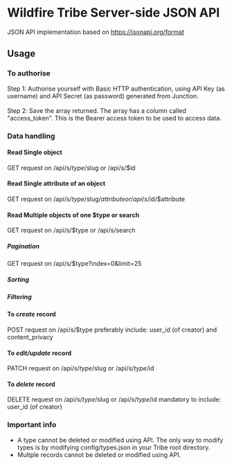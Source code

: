 # Wildfire Tribe Server-side JSON API
JSON API implementation based on https://jsonapi.org/format

## Usage

### To authorise
Step 1: Authorise yourself with Basic HTTP authentication, using API Key (as username) and API Secret (as password) generated from Junction.<br><br>
Step 2: Save the array returned. The array has a column called "access_token". This is the Bearer access token to be used to access data.

### Data handling

#### Read Single object
GET request on /api/s/$type/$slug or /api/s/$id

#### Read Single attribute of an object
GET request on /api/s/$type/$slug/$attribute or /api/s/$id/$attribute

#### Read Multiple objects of one $type or search
GET request on /api/s/$type or /api/s/search

##### Pagination
GET request on /api/s/$type?index=0&limit=25

##### Sorting

##### Filtering

#### To _create_ record
POST request on /api/s/$type
preferably include: user_id (of creator) and content_privacy

#### To _edit/update_ record
PATCH request on /api/s/$type/$slug or /api/s/$type/$id

#### To _delete_ record
DELETE request on /api/s/$type/$slug or /api/s/$type/$id
mandatory to include: user_id (of creator)

### Important info
- A type cannot be deleted or modified using API. The only way to modify types is by modifying config/types.json in your Tribe root directory.
- Multple records cannot be deleted or modified using API.
